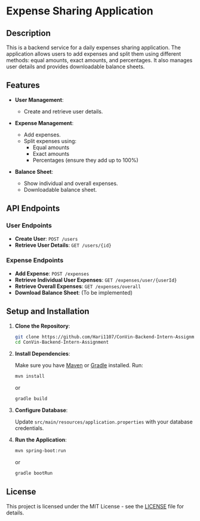 # Expense Sharing Application

## Description

This is a backend service for a daily expenses sharing application. The application allows users to add expenses and split them using different methods: equal amounts, exact amounts, and percentages. It also manages user details and provides downloadable balance sheets.

## Features

- **User Management**:
  - Create and retrieve user details.

- **Expense Management**:
  - Add expenses.
  - Split expenses using:
    - Equal amounts
    - Exact amounts
    - Percentages (ensure they add up to 100%)

- **Balance Sheet**:
  - Show individual and overall expenses.
  - Downloadable balance sheet.

## API Endpoints

### User Endpoints

- **Create User**: `POST /users`
- **Retrieve User Details**: `GET /users/{id}`

### Expense Endpoints

- **Add Expense**: `POST /expenses`
- **Retrieve Individual User Expenses**: `GET /expenses/user/{userId}`
- **Retrieve Overall Expenses**: `GET /expenses/overall`
- **Download Balance Sheet**: (To be implemented)

## Setup and Installation

1. **Clone the Repository**:

    ```bash
    git clone https://github.com/Hari1107/ConVin-Backend-Intern-Assignment.git
    cd ConVin-Backend-Intern-Assignment
    ```

2. **Install Dependencies**:

    Make sure you have [Maven](https://maven.apache.org/install.html) or [Gradle](https://gradle.org/install/) installed. Run:

    ```bash
    mvn install
    ```

    or

    ```bash
    gradle build
    ```

3. **Configure Database**:

    Update `src/main/resources/application.properties` with your database credentials.

4. **Run the Application**:

    ```bash
    mvn spring-boot:run
    ```

    or

    ```bash
    gradle bootRun
    ```

## License

This project is licensed under the MIT License - see the [LICENSE](LICENSE) file for details.
